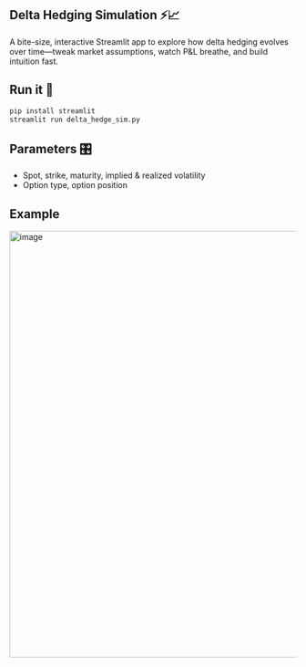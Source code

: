 ## Delta Hedging Simulation ⚡📈

A bite-size, interactive Streamlit app to explore how delta hedging evolves over time—tweak market assumptions, watch P&L breathe, and build intuition fast.


## Run it 🚀
```bash
pip install streamlit
streamlit run delta_hedge_sim.py
```

## Parameters 🎛️

- Spot, strike, maturity, implied & realized volatility
- Option type, option position


## Example

<img width="585" height="748" alt="image" src="https://github.com/user-attachments/assets/5df1a0b4-be3c-485d-bbed-49eee7a9256e" />

